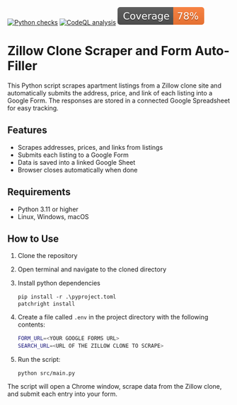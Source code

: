 [![Python checks](https://github.com/MaineDSA/zillow_scraper/actions/workflows/python.yml/badge.svg)](https://github.com/MaineDSA/zillow_scraper/actions/workflows/python.yml)
[![CodeQL analysis](https://github.com/MaineDSA/zillow_scraper/actions/workflows/codeql.yml/badge.svg)](https://github.com/MaineDSA/zillow_scraper/actions/workflows/codeql.yml)
[![Test coverage](https://raw.githubusercontent.com/MaineDSA/zillow_scraper/python-coverage-comment-action-data/badge.svg)](https://htmlpreview.github.io/?https://github.com/MaineDSA/zillow_scraper/blob/python-coverage-comment-action-data/htmlcov/index.html)


# Zillow Clone Scraper and Form Auto-Filler

This Python script scrapes apartment listings from a Zillow clone site and automatically submits the address, price, and link of each listing into a Google Form.
The responses are stored in a connected Google Spreadsheet for easy tracking.

## Features

- Scrapes addresses, prices, and links from listings
- Submits each listing to a Google Form
- Data is saved into a linked Google Sheet
- Browser closes automatically when done

## Requirements

- Python 3.11 or higher
- Linux, Windows, macOS

## How to Use

1. Clone the repository
1. Open terminal and navigate to the cloned directory
1. Install python dependencies

    ```shell
    pip install -r .\pyproject.toml
    patchright install
    ```

1. Create a file called `.env` in the project directory with the following contents:

    ```bash
    FORM_URL=<YOUR GOOGLE FORMS URL>
    SEARCH_URL=<URL OF THE ZILLOW CLONE TO SCRAPE>
    ```
1. Run the script:

    ```shell
    python src/main.py
    ```

The script will open a Chrome window, scrape data from the Zillow clone, and submit each entry into your form.
